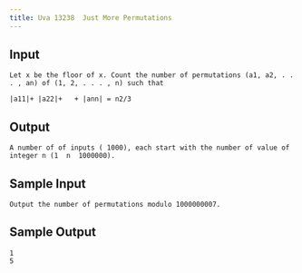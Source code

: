 ```yaml
---
title: Uva 13238  Just More Permutations
---
```



## Input

```
Let x be the floor of x. Count the number of permutations (a1, a2, . . . , an) of (1, 2, . . . , n) such that

|a11|+ |a22|+   + |ann| = n2/3
```

## Output

```
A number of of inputs ( 1000), each start with the number of value of integer n (1  n  1000000).

```

## Sample Input

```
Output the number of permutations modulo 1000000007.

```

## Sample Output

```
1
5

```
